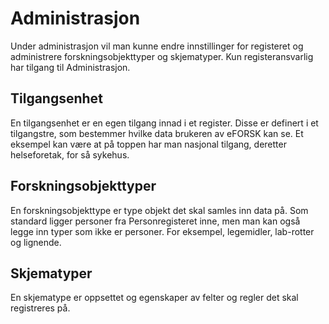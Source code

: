 # Administrasjon

Under administrasjon vil man kunne endre innstillinger for registeret og administrere forskningsobjekttyper og skjematyper. Kun registeransvarlig har tilgang til Administrasjon.

## Tilgangsenhet
En tilgangsenhet er en egen tilgang innad i et register. Disse er definert i et tilgangstre, som bestemmer hvilke data brukeren av eFORSK kan se. Et eksempel kan være at på toppen har man nasjonal tilgang, deretter helseforetak, for så sykehus.

## Forskningsobjekttyper
En forskningsobjekttype er type objekt det skal samles inn data på. Som standard ligger personer fra Personregisteret inne, men man kan også legge inn typer som ikke er personer. For eksempel, legemidler, lab-rotter og lignende.

## Skjematyper
En skjematype er oppsettet og egenskaper av felter og regler det skal registreres på.
